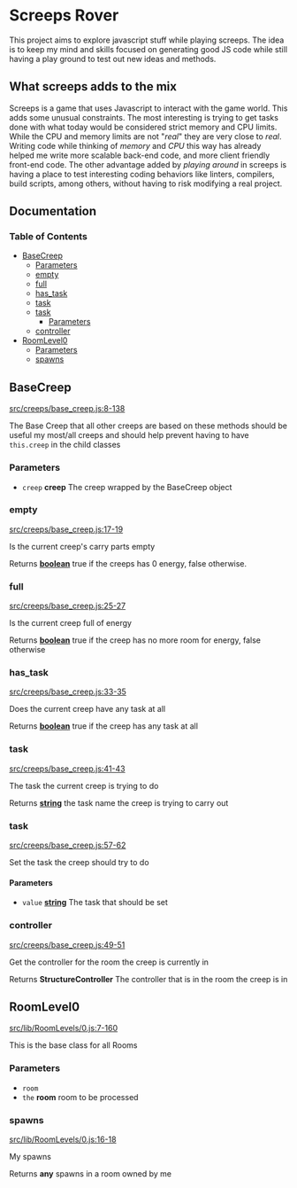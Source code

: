# Screeps Rover

This project aims to explore javascript stuff while playing screeps. The idea is
to keep my mind and skills focused on generating good JS code while still having
a play ground to test out new ideas and methods.

## What screeps adds to the mix

Screeps is a game that uses Javascript to interact with the game world. This
adds some unusual constraints. The most interesting is trying to get tasks done
with what today would be considered strict memory and CPU limits. While the CPU
and memory limits are not "_real_" they are very close to _real_. Writing code
while thinking of _memory_ and _CPU_ this way has already helped me write more
scalable back-end code, and more client friendly front-end code. The other
advantage added by _playing around_ in screeps is having a place to test
interesting coding behaviors like linters, compilers, build scripts, among
others, without having to risk modifying a real project.

## Documentation
<!-- Generated by documentation.js. Update this documentation by updating the source code. -->

### Table of Contents

*   [BaseCreep][1]
    *   [Parameters][2]
    *   [empty][3]
    *   [full][4]
    *   [has\_task][5]
    *   [task][6]
    *   [task][7]
        *   [Parameters][8]
    *   [controller][9]
*   [RoomLevel0][10]
    *   [Parameters][11]
    *   [spawns][12]

## BaseCreep

[src/creeps/base\_creep.js:8-138][13]

The Base Creep that all other creeps are based on
these methods should be useful my most/all creeps and should
help prevent having to have `this.creep` in the child classes

### Parameters

*   `creep` **creep** The creep wrapped by the BaseCreep object

### empty

[src/creeps/base\_creep.js:17-19][14]

Is the current creep's carry parts empty

Returns **[boolean][15]** true if the creeps has 0 energy, false otherwise.

### full

[src/creeps/base\_creep.js:25-27][16]

Is the current creep full of energy

Returns **[boolean][15]** true if the creep has no more room for energy, false otherwise

### has\_task

[src/creeps/base\_creep.js:33-35][17]

Does the current creep have any task at all

Returns **[boolean][15]** true if the creep has any task at all

### task

[src/creeps/base\_creep.js:41-43][18]

The task the current creep is trying to do

Returns **[string][19]** the task name the creep is trying to carry out

### task

[src/creeps/base\_creep.js:57-62][20]

Set the task the creep should try to do

#### Parameters

*   `value` **[string][19]** The task that should be set

### controller

[src/creeps/base\_creep.js:49-51][21]

Get the controller for the room the creep is currently in

Returns **StructureController** The controller that is in the room the creep is in

## RoomLevel0

[src/lib/RoomLevels/0.js:7-160][22]

This is the base class for all Rooms

### Parameters

*   `room` &#x20;
*   `the` **room** room to be processed

### spawns

[src/lib/RoomLevels/0.js:16-18][23]

My spawns

Returns **any** spawns in a room owned by me

[1]: #basecreep

[2]: #parameters

[3]: #empty

[4]: #full

[5]: #has_task

[6]: #task

[7]: #task-1

[8]: #parameters-1

[9]: #controller

[10]: #roomlevel0

[11]: #parameters-2

[12]: #spawns

[13]: https://github.com/coteyr/screeps-rover/blob/ad50b876b134c32b1677a9a6abc8a3a468bc1ccb/src/creeps/base_creep.js#L8-L138 "Source code on GitHub"

[14]: https://github.com/coteyr/screeps-rover/blob/ad50b876b134c32b1677a9a6abc8a3a468bc1ccb/src/creeps/base_creep.js#L17-L19 "Source code on GitHub"

[15]: https://developer.mozilla.org/docs/Web/JavaScript/Reference/Global_Objects/Boolean

[16]: https://github.com/coteyr/screeps-rover/blob/ad50b876b134c32b1677a9a6abc8a3a468bc1ccb/src/creeps/base_creep.js#L25-L27 "Source code on GitHub"

[17]: https://github.com/coteyr/screeps-rover/blob/ad50b876b134c32b1677a9a6abc8a3a468bc1ccb/src/creeps/base_creep.js#L33-L35 "Source code on GitHub"

[18]: https://github.com/coteyr/screeps-rover/blob/ad50b876b134c32b1677a9a6abc8a3a468bc1ccb/src/creeps/base_creep.js#L41-L43 "Source code on GitHub"

[19]: https://developer.mozilla.org/docs/Web/JavaScript/Reference/Global_Objects/String

[20]: https://github.com/coteyr/screeps-rover/blob/ad50b876b134c32b1677a9a6abc8a3a468bc1ccb/src/creeps/base_creep.js#L57-L62 "Source code on GitHub"

[21]: https://github.com/coteyr/screeps-rover/blob/ad50b876b134c32b1677a9a6abc8a3a468bc1ccb/src/creeps/base_creep.js#L49-L51 "Source code on GitHub"

[22]: https://github.com/coteyr/screeps-rover/blob/ad50b876b134c32b1677a9a6abc8a3a468bc1ccb/src/lib/RoomLevels/0.js#L7-L160 "Source code on GitHub"

[23]: https://github.com/coteyr/screeps-rover/blob/ad50b876b134c32b1677a9a6abc8a3a468bc1ccb/src/lib/RoomLevels/0.js#L16-L18 "Source code on GitHub"
